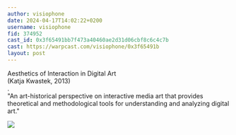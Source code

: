 ```yaml
---
author: visiophone
date: 2024-04-17T14:02:22+0200
username: visiophone
fid: 374952
cast_id: 0x3f65491bb7f473a40460ae2d31d06cbf8c6c4c7b
cast: https://warpcast.com/visiophone/0x3f65491b
layout: post
---
```

Aesthetics of Interaction in Digital Art  
(Katja Kwastek, 2013)  
.  
"An art-historical perspective on interactive media art that provides theoretical and methodological tools for understanding and analyzing digital art."  

![](https://imagedelivery.net/BXluQx4ige9GuW0Ia56BHw/9ae882bf-e8bc-4511-6fc1-d0ee745aa700/original)
